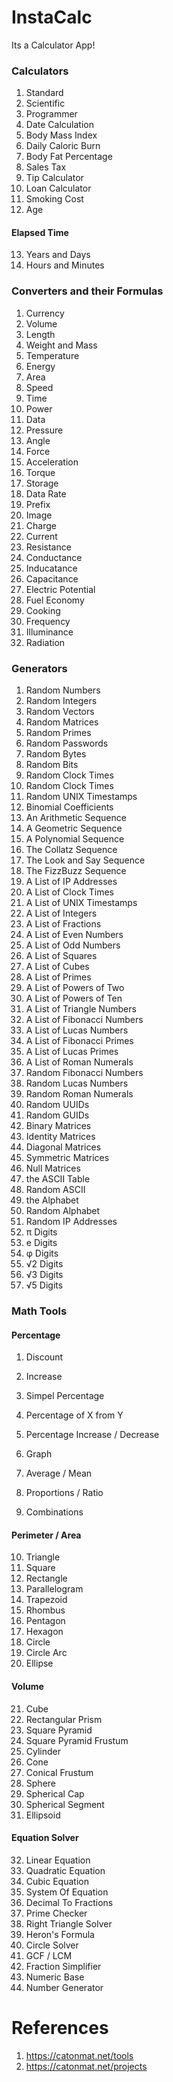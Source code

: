 # InstaCalc
Its a Calculator App!

### Calculators
1. Standard
2. Scientific
3. Programmer
4. Date Calculation
5. Body Mass Index
6. Daily Caloric Burn
7. Body Fat Percentage
8. Sales Tax
9. Tip Calculator
10. Loan Calculator
11. Smoking Cost
12. Age
#### Elapsed Time
13. Years and Days
14. Hours and Minutes

### Converters and their Formulas
1. Currency
2. Volume
3. Length
4. Weight and Mass
5. Temperature
6. Energy
7. Area
8. Speed
9. Time
10. Power
11. Data
12. Pressure
13. Angle
14. Force
15. Acceleration
16. Torque
17. Storage
18. Data Rate
19. Prefix
20. Image
21. Charge 
22. Current
23. Resistance
24. Conductance
25. Inducatance
26. Capacitance
27. Electric Potential
28. Fuel Economy
29. Cooking
30. Frequency
31. Illuminance
32. Radiation

### Generators
1. Random Numbers
2. Random Integers
3. Random Vectors
4. Random Matrices
5. Random Primes
6. Random Passwords
7. Random Bytes
8. Random Bits
9. Random Clock Times
10. Random Clock Times
11. Random UNIX Timestamps
12. Binomial Coefficients
13. An Arithmetic Sequence
14. A Geometric Sequence
15. A Polynomial Sequence
16. The Collatz Sequence
17. The Look and Say Sequence
18. The FizzBuzz Sequence
19. A List of IP Addresses
20. A List of Clock Times
21. A List of UNIX Timestamps
22. A List of Integers
23. A List of Fractions
24. A List of Even Numbers
25. A List of Odd Numbers
26. A List of Squares
27. A List of Cubes
28. A List of Primes
29. A List of Powers of Two
30. A List of Powers of Ten
31. A List of Triangle Numbers
32. A List of Fibonacci Numbers
33. A List of Lucas Numbers
34. A List of Fibonacci Primes
35. A List of Lucas Primes
36. A List of Roman Numerals
37. Random Fibonacci Numbers
38. Random Lucas Numbers
39. Random Roman Numerals
40. Random UUIDs
41. Random GUIDs
42. Binary Matrices
43. Identity Matrices
44. Diagonal Matrices
45. Symmetric Matrices
46. Null Matrices
47. the ASCII Table
48. Random ASCII
49. the Alphabet
50. Random Alphabet
51. Random IP Addresses
52. π Digits
53. e Digits
54. φ Digits
55. √2 Digits
56. √3 Digits
57. √5 Digits

### Math Tools
#### Percentage
1. Discount
2. Increase
3. Simpel Percentage
4. Percentage of X from Y
5. Percentage Increase / Decrease

6. Graph
7. Average / Mean
8. Proportions / Ratio
9. Combinations

#### Perimeter / Area
10. Triangle
11. Square
12. Rectangle
13. Parallelogram
14. Trapezoid
15. Rhombus
16. Pentagon
17. Hexagon
18. Circle
19. Circle Arc
20. Ellipse

#### Volume
21. Cube
22. Rectangular Prism
23. Square Pyramid
24. Square Pyramid Frustum
25. Cylinder
26. Cone
27. Conical Frustum
28. Sphere
29. Spherical Cap
30. Spherical Segment
31. Ellipsoid

#### Equation Solver
32. Linear Equation
33. Quadratic Equation
34. Cubic Equation
35. System Of Equation
36. Decimal To Fractions
37. Prime Checker
38. Right Triangle Solver
39. Heron's Formula
40. Circle Solver
41. GCF / LCM
42. Fraction Simplifier
43. Numeric Base
44. Number Generator

# References
1. https://catonmat.net/tools
2. https://catonmat.net/projects

















